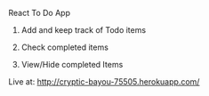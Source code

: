 React To Do App

1. Add and keep track of Todo items

2. Check completed items

3. View/Hide completed Items

Live at: http://cryptic-bayou-75505.herokuapp.com/
